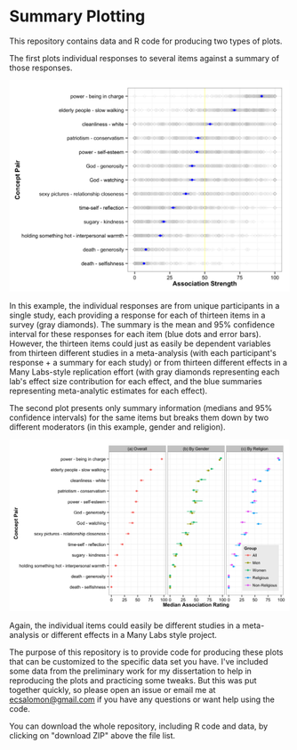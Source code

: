 # Summary Plotting

This repository contains data and R code for producing two types of plots.

The first plots individual responses to several items against a summary of
those responses.

![plot1](singlePanel.png)

In this example, the individual responses are from unique participants in a
single study, each providing a response for each of thirteen items in a survey
(gray diamonds). The summary is the mean and 95% confidence interval for these
responses for each item (blue dots and error bars). However, the thirteen items
could just as easily be dependent variables from thirteen different studies in a
meta-analysis (with each participant's response + a summary for each study) or
from thirteen different effects in a Many Labs-style replication effort (with
gray diamonds representing each lab's effect size contribution for each effect,
and the blue summaries representing meta-analytic estimates for each effect).

The second plot presents only summary information (medians and 95% confidence
intervals) for the same items but breaks them down by two different moderators
(in this example, gender and religion).

![plot2](multiPanel.png)

Again, the individual items could easily be different studies in a meta-analysis
or different effects in a Many Labs style project.

The purpose of this repository is to provide code for producing these plots that
can be customized to the specific data set you have. I've included some data
from the preliminary work for my dissertation to help in reproducing the plots
and practicing some tweaks. But this was put together quickly, so please open
an issue or email me at ecsalomon@gmail.com if you have any questions or want
help using the code.

You can download the whole repository, including R code and data, by clicking on
"download ZIP" above the file list.
